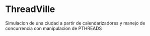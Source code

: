 # ThreadVille
Simulacion de una ciudad a partir de calendarizadores y manejo de concurrencia con manipulacion de PTHREADS

